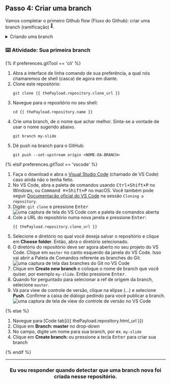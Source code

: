 ## Passo 4: Criar uma branch

Vamos completar o primeiro Github flow (Fluxo do Github): criar uma branch (ramificação) <sup>[:book:](https://help.github.com/articles/github-glossary/#branch)</sup>.

<details><summary>Criando uma branch</summary>

## Creating a branch

:tv: [Video: Branches](https://www.youtube.com/watch?v=xgQmu81G1yY)

Você acabou de aprender como criar uma branch-o primeiro passo no Github flow.

Branches são uma importante parte do GitHub flow porque eles nos permitem separar nossa trabalho da branch `master`.  Em outra palavras, o trabalho de todos está a salvo enquanto você contribui.


### Dicas ao usar branches

Um único projeto pode ter centenas de branches, cada uma sugerindo uma nova mudança para a `master` branch.

O melhor jeito de manter branches organizadas com uma equipe é mantê-las concisas e breves. Em outra palavras, uma única branch deve representar uma única funcionalidade o um conserto de bug. Isso diminui a confusão entre contribuidores quando a branch é apenas ativa por alguns poucos dias antes dela ser mergeada <sup>[:book:](https://help.github.com/articles/github-glossary/#merge)</sup> com a branch `master`.

<hr>
</details>

### :keyboard: Atividade: Sua primeira branch

{% if preferences.gitTool == 'cli' %}
1. Abra a interface de linha comando de sua preferência, a qual nós chamaremos de shell (casca) de agora em diante.
1. Clone este repositório:
      ```shell
      git clone {{ thePayload.repository.clone_url }}
      ```
1. Navegue para o repositório no seu shell:
      ```shell
      cd {{ thePayload.repository.name }}
      ```
1. Crie uma branch, de o nome que achar melhor. Sinta-se a vontade de usar o nome sugerido abaixo.
      ```shell
      git branch my-slide
      ```
1. Dê push na branch para o GitHub:
      ```
      git push --set-upstream origin <NOME-DA-BRANCH>
      ```

{% elsif preferences.gitTool == 'vscode' %}
1. Faça o download e abra o [Visual Studio Code](https://code.visualstudio.com/Download) (chamado de VS Code) caso ainda não o tenha feito.
1. No VS Code, abra a paleta de comandos usando <kbd>Ctrl+Shift+P</kbd> no Windows, ou <kbd>Command ⌘+Shift+P</kbd> no macOS. Você também pode seguir [Documentação oficial do VS Code](https://code.visualstudio.com/docs/editor/versioncontrol#_cloning-a-repository) na sessão `Cloning a repository`.
1. Digite: `git clone` e pressione <kbd>Enter</kbd>
      ![uma captura de tela do VS Code com a paleta de comandos aberta](https://user-images.githubusercontent.com/16547949/53639288-bcf9ec80-3bf6-11e9-9d18-d97167168248.png)
1. Cole a URL do repositório numa nova janela e pressione <kbd>Enter</kbd>:
      ```shell
      {{ thePayload.repository.clone_url }}
      ```
1. Selecione e diretório no qual você deseja salvar o repositório e clique em **Choose folder**. Então, abra o diretório selecionado.
1. O diretório do repositório deve ser agora aberto no seu projeto do VS Code. Clique em `master` no canto esquerdo da janela do VS Code. Isso vai abrir a Paleta de Comandos referente as branches do Git.
      ![uma captura de tela das branches do Git no VS Code](https://user-images.githubusercontent.com/16547949/53639606-adc76e80-3bf7-11e9-98ac-bd41ae2b40db.png)
1. Clique em **Create new branch** e coloque o nome de branch que você quiser, por exemplo `my-slide`. Então pressione <kbd>Enter</kbd>.
1. Quando for perguntado para selecionar a ref de origem da branch, selecione `master`.
1. Vá para view de controle de versão, clique na elipse (...) e selecione **Push**. Confirme a caixa de diálogo pedindo para você publicar a branch.
      ![uma captura de tela de view do controle de versão no VS Code](https://user-images.githubusercontent.com/16547949/53640015-ee73b780-3bf8-11e9-8c90-be9022b9555a.png)

{% else %}

1. Navegue para [Code tab]({{ thePayload.repository.html_url }})
2. Clique em **Branch: master** no drop-down
3. No campo, digite um nome para sua branch, por ex. `my-slide`
4. Clique em **Create branch: <name>** ou pressione a tecla <kbd>Enter</kbd> para criar sua branch

{% endif %}
<hr>
<h3 align="center">Eu vou responder quando detectar que uma branch nova foi criada nesse repositório.</h3>
